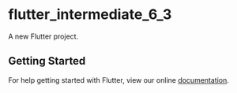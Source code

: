 # flutter_intermediate_6_3

A new Flutter project.

## Getting Started

For help getting started with Flutter, view our online
[documentation](https://flutter.io/).
